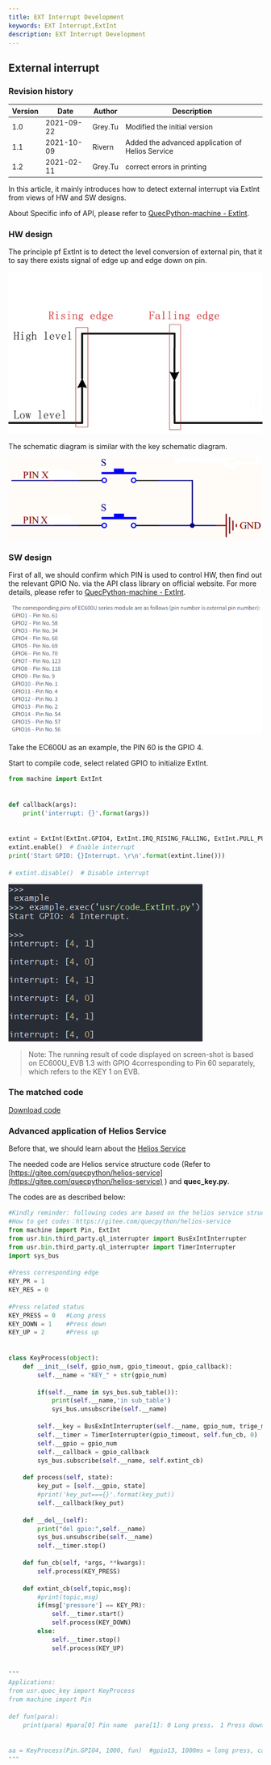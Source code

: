 ```yaml
---
title: EXT Interrupt Development
keywords: EXT Interrupt,ExtInt
description: EXT Interrupt Development
---
```

## External interrupt

### Revision history

| Version | Date       | Author  | Description                                      |
| ------- | ---------- | ------- | ------------------------------------------------ |
| 1.0     | 2021-09-22 | Grey.Tu | Modified the initial version                     |
| 1.1     | 2021-10-09 | Rivern  | Added the advanced application of Helios Service |
| 1.2     | 2021-02-11 | Grey.Tu | correct errors in printing                       |

In this article, it mainly introduces how to detect external interrupt via ExtInt from views of HW and SW designs. 

About Specific info of API, please refer to [QuecPython-machine - ExtInt](https://python.quectel.com/wiki/#/en-us/api/QuecPythonClasslib?id=extint).

### HW design

The principle pf ExtInt is to detect the level conversion of external pin, that it to say there exists signal of edge up and edge down on pin. 

![media_ExtInt_1](media/media_ExtInt_1.jpg)

The schematic diagram is similar with the key schematic diagram.

![media_ExtInt_2](media/media_ExtInt_2.jpg)

### SW design

First of all, we should confirm which PIN is used to control HW, then find out the relevant GPIO No. via the API class library on official website. For more details, please refer to  [QuecPython-machine - ExtInt](https://python.quectel.com/wiki/#/en-us/api/QuecPythonClasslib?id=extint).

![media_ExtInt_3](media/media_ExtInt_3.jpg)

Take the EC600U as an example, the PIN 60 is the GPIO 4. 

Start to compile code, select related GPIO to initialize ExtInt. 

```python
from machine import ExtInt


def callback(args):
    print('interrupt: {}'.format(args))


extint = ExtInt(ExtInt.GPIO4, ExtInt.IRQ_RISING_FALLING, ExtInt.PULL_PU, callback)  # Create object
extint.enable()  # Enable interrupt
print('Start GPIO: {}Interrupt. \r\n'.format(extint.line()))

# extint.disable()  # Disable interrupt 
```

![media_ExtInt_4](media/media_ExtInt_4.jpg)

> Note: The running result of code displayed on screen-shot is based on EC600U_EVB 1.3 with GPIO 4corresponding to Pin 60 separately, which refers to the KEY 1 on EVB.

### The matched code

<!-- * [Download code](code/code_ExtInt.py) -->
 <a href="/docs/en-us/Advanced_development/Component/QuecPythonBus/code/code_ExtInt.py" target="_blank">Download code</a> 

### Advanced application of Helios Service 

Before that, we should learn about the [Helios Service](../../HeliosService/HeliosService_1_adv.md)

The needed code are Helios service structure code (Refer to [https://gitee.com/quecpython/helios-service](https://gitee.com/quecpython/helios-service) ) and **quec_key.py**. 

The codes are as described below: 

```python
#Kindly reminder: following codes are based on the helios service structure 
#How to get codes：https://gitee.com/quecpython/helios-service
from machine import Pin, ExtInt
from usr.bin.third_party.ql_interrupter import BusExIntInterrupter
from usr.bin.third_party.ql_interrupter import TimerInterrupter
import sys_bus

#Press corresponding edge 
KEY_PR = 1
KEY_RES = 0

#Press related status
KEY_PRESS = 0   #Long press
KEY_DOWN = 1    #Press down
KEY_UP = 2      #Press up


class KeyProcess(object):
    def __init__(self, gpio_num, gpio_timeout, gpio_callback):
        self.__name = "KEY_" + str(gpio_num)

        if(self.__name in sys_bus.sub_table()):
            print(self.__name,'in sub_table')
            sys_bus.unsubscribe(self.__name)

        self.__key = BusExIntInterrupter(self.__name, gpio_num, trige_mode=ExtInt.IRQ_RISING_FALLING, pull_mode=ExtInt.PULL_PU)
        self.__timer = TimerInterrupter(gpio_timeout, self.fun_cb, 0)
        self.__gpio = gpio_num
        self.__callback = gpio_callback
        sys_bus.subscribe(self.__name, self.extint_cb)

    def process(self, state):
        key_put = [self.__gpio, state]
        #print('key_put==={}'.format(key_put))
        self.__callback(key_put)

    def __del__(self):
        print("del gpio:",self.__name)
        sys_bus.unsubscribe(self.__name)
        self.__timer.stop()

    def fun_cb(self, *args, **kwargs):
        self.process(KEY_PRESS)

    def extint_cb(self,topic,msg):
        #print(topic,msg)
        if(msg['pressure'] == KEY_PR):
            self.__timer.start()
            self.process(KEY_DOWN)
        else:
            self.__timer.stop()
            self.process(KEY_UP)


"""
Applications:
from usr.quec_key import KeyProcess
from machine import Pin

def fun(para):
    print(para) #para[0] Pin name  para[1]: 0 Long press， 1 Press down， 2 Press up


aa = KeyProcess(Pin.GPIO4, 1000, fun)  #gpio13, 1000ms = long press, callback= fun
"""
```



